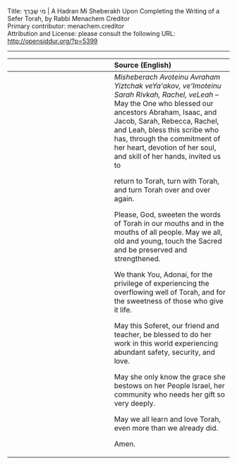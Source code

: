 <html>
<head></head>
<body>
Title: מִי שֶׁבֵּרַךְ | A Hadran Mi Sheberakh Upon Completing the Writing of a Sefer Torah, by Rabbi Menachem Creditor<br />
Primary contributor: menachem.creditor<br />
Attribution and License: please consult the following URL: <a href="http://opensiddur.org/?p=5399">http://opensiddur.org/?p=5399</a>
<p />
<hr />

<table style="margin-left: auto;margin-right: auto;" class="draggable">
<thead><tr><th id="x" style="text-align: right;"></th><th style="text-align: left;">Source (English)</th></tr></thead>
<tbody>
<tr>
<td style="vertical-align:top;" width="46%">
<div class="liturgy"><span lang="he">

</span></div>
</td>
 
<td style="vertical-align:top;" width="53%">
<div class="english">
<em>Misheberach Avoteinu Avraham Yiztchak veYa'akov, ve'Imoteinu Sarah Rivkah, Rachel, veLeah</em> – May the One who blessed our ancestors Abraham, Isaac, and Jacob, Sarah, Rebecca, Rachel, and Leah, bless this scribe who has, through the commitment of her heart, devotion of her soul, and skill of her hands, invited us to 

return to Torah, 
turn with Torah, 
and turn Torah over and over again. 

Please, God, sweeten the words of Torah in our mouths and in the mouths of all people. May we all, old and young, touch the Sacred and be preserved and strengthened.

We thank You, Adonai, for the privilege of experiencing the overflowing well of Torah, and for the sweetness of those who give it life. 

May this Soferet, our friend and teacher, be blessed to do her work in this world experiencing abundant safety, security, and love. 

May she only know the grace she bestows on her People Israel, her community who needs her gift so very deeply.

May we all learn and love Torah, even more than we already did. 

Amen.
</div></td>
</tr>
</tbody></table>
</body>
</html>